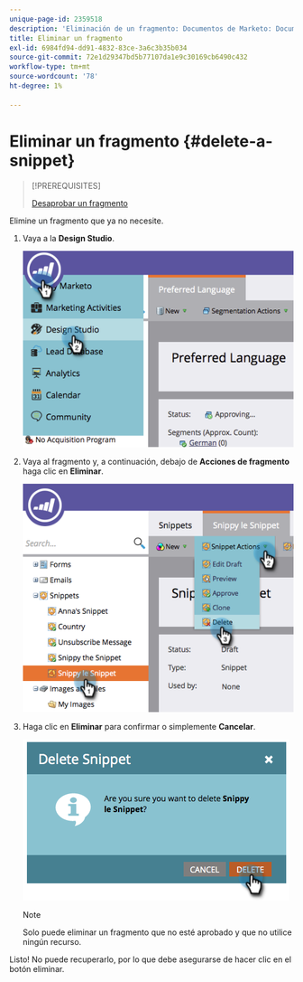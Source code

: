 ```yaml
---
unique-page-id: 2359518
description: 'Eliminación de un fragmento: Documentos de Marketo: Documentación del producto'
title: Eliminar un fragmento
exl-id: 6984fd94-dd91-4832-83ce-3a6c3b35b034
source-git-commit: 72e1d29347bd5b77107da1e9c30169cb6490c432
workflow-type: tm+mt
source-wordcount: '78'
ht-degree: 1%

---
```


# Eliminar un fragmento {#delete-a-snippet}

>[!PREREQUISITES]
>
>[Desaprobar un fragmento](/help/marketo/product-docs/personalization/segmentation-and-snippets/snippets/unapprove-a-snippet.md)

Elimine un fragmento que ya no necesite.

1. Vaya a la **Design Studio**.

   ![](assets/image2014-9-16-10-3a43-3a47.png)

1. Vaya al fragmento y, a continuación, debajo de **Acciones de fragmento** haga clic en **Eliminar**.

   ![](assets/image2014-9-16-10-3a43-3a57.png)

1. Haga clic en **Eliminar** para confirmar o simplemente **Cancelar**.

   ![](assets/image2014-9-16-10-3a44-3a8.png)

   >[!NOTE]
   >
   >Solo puede eliminar un fragmento que no esté aprobado y que no utilice ningún recurso.

Listo! No puede recuperarlo, por lo que debe asegurarse de hacer clic en el botón eliminar.
